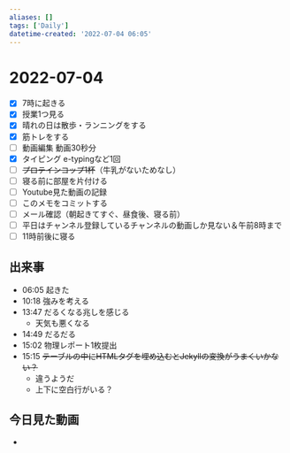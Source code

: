 ```yaml
---
aliases: []
tags: ['Daily']
datetime-created: '2022-07-04 06:05'
---
```


# 2022-07-04
- [x] 7時に起きる
- [x] 授業1つ見る
- [x] 晴れの日は散歩・ランニングをする
- [x] 筋トレをする
- [ ] 動画編集 動画30秒分
- [x] タイピング e-typingなど1回
- [ ] ~~プロテインコップ1杯~~（牛乳がないためなし）
- [ ] 寝る前に部屋を片付ける
- [ ] Youtube見た動画の記録
- [ ] このメモをコミットする
- [ ] メール確認（朝起きてすぐ、昼食後、寝る前）
- [ ] 平日はチャンネル登録しているチャンネルの動画しか見ない＆午前8時まで
- [ ] 11時前後に寝る
## 出来事
- 06:05 起きた
- 10:18 強みを考える
- 13:47 だるくなる兆しを感じる
	- 天気も悪くなる
- 14:49 だるだる
- 15:02 物理レポート1枚提出
- 15:15 ~~テーブルの中にHTMLタグを埋め込むとJekyllの変換がうまくいかない？~~
	- 違うようだ
	- 上下に空白行がいる？
## 今日見た動画
- 